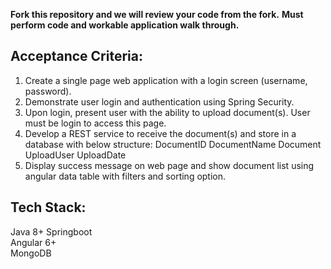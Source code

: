 **Fork this repository and we will review your code from the fork.**
**Must perform code and workable application walk through.**


Acceptance Criteria:
---------------------------------------------------------------------------
1. Create a single page web application with a login screen (username, password).
2. Demonstrate user login and authentication using Spring Security.
3. Upon login, present user with the ability to upload document(s). User must be login to access this page.
4. Develop a REST service to receive the document(s) and store in a database with below structure:
    DocumentID
    DocumentName
    Document
    UploadUser
    UploadDate
5. Display success message on web page and show document list using angular data table with filters and sorting option.

Tech Stack:
------------------------------------------------------------------------------
Java 8+
Springboot  
Angular 6+  
MongoDB
